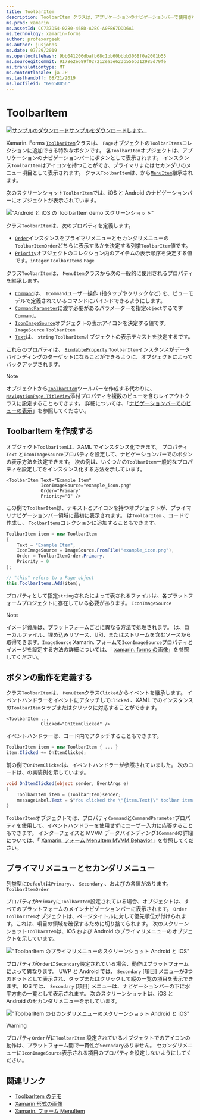 ```yaml
---
title: ToolbarItem
description: ToolbarItem クラスは、アプリケーションのナビゲーションバーで使用される特殊なボタンです。
ms.prod: xamarin
ms.assetId: CC737D54-0280-46BD-A2BC-A0FB67DDD6A1
ms.technology: xamarin-forms
author: profexorgeek
ms.author: jusjohns
ms.date: 07/29/2019
ms.openlocfilehash: 9bb041206dbafb68c1bb60bbbb3068f0a2001b55
ms.sourcegitcommit: 9178e2e689f027212ea3e623b556b312985d79fe
ms.translationtype: MT
ms.contentlocale: ja-JP
ms.lasthandoff: 08/21/2019
ms.locfileid: "69658056"
---
```

# <a name="xamarinforms-toolbaritem"></a>ToolbarItem

[![サンプルのダウンロード](~/media/shared/download.png)サンプルをダウンロードします。](https://docs.microsoft.com/en-us/samples/xamarin/xamarin-forms-samples/userinterface-toolbaritem/)

Xamarin. Forms [`ToolbarItem`](xref:Xamarin.Forms.ToolbarItem)クラスは、 `Page`オブジェクトの`ToolbarItems`コレクションに追加できる特殊なボタンです。 各`ToolbarItem`オブジェクトは、アプリケーションのナビゲーションバーにボタンとして表示されます。 インスタンス`ToolbarItem`はアイコンを持つことができ、プライマリまたはセカンダリのメニュー項目として表示されます。 クラス`ToolbarItem`は、から[`MenuItem`](xref:Xamarin.Forms.MenuItem)継承されます。

次のスクリーンショット`ToolbarItem`では、iOS と Android のナビゲーションバーにオブジェクトが表示されています。

!["Android と iOS の ToolbarItem demo スクリーンショット"](toolbaritem-images/toolbaritem-device-screenshot.png "Android と iOS の ToolbarItem demo スクリーンショット")

クラス`ToolbarItem`は、次のプロパティを定義します。

* [`Order`](xref:Xamarin.Forms.ToolbarItem.Order)インスタンスをプライマリメニューとセカンダリメニューの`ToolbarItemOrder`どちらに表示するかを決定する列挙`ToolbarItem`値です。
* [`Priority`](xref:Xamarin.Forms.ToolbarItem.Priority)オブジェクトのコレクション内のアイテムの表示順序を決定する値です。`integer` `ToolbarItems` `Page`

クラス`ToolbarItem`は、 `MenuItem`クラスから次の一般的に使用されるプロパティを継承します。

* [`Command`](xref:Xamarin.Forms.MenuItem.Command)は、 `ICommand`ユーザー操作 (指タップやクリックなど) を、ビューモデルで定義されているコマンドにバインドできるようにします。
* [`CommandParameter`](xref:Xamarin.Forms.MenuItem.CommandParameter)に渡す必要があるパラメーターを指定`object`するです`Command`。
* [`IconImageSource`](xref:Xamarin.Forms.MenuItem.IconImageSource)オブジェクトの表示アイコンを決定する値です。`ImageSource` `ToolbarItem`
* [`Text`](xref:Xamarin.Forms.MenuItem.Text)は、 `string` `ToolbarItem`オブジェクトの表示テキストを決定するです。

これらのプロパティは、 [`BindableProperty`](xref:Xamarin.Forms.BindableProperty) `ToolbarItem`インスタンスがデータバインディングのターゲットになることができるように、オブジェクトによってバックアップされます。

> [!NOTE]
> オブジェクトから[`ToolbarItem`](xref:Xamarin.Forms.ToolbarItem)ツールバーを作成する代わりに、 [`NavigationPage.TitleView`](xref:Xamarin.Forms.NavigationPage.TitleViewProperty)添付プロパティを複数のビューを含むレイアウトクラスに設定することもできます。 詳細については、「[ナビゲーションバーでのビューの表示](~/xamarin-forms/app-fundamentals/navigation/hierarchical.md#displaying-views-in-the-navigation-bar)」を参照してください。

## <a name="create-a-toolbaritem"></a>ToolbarItem を作成する

オブジェクト`ToolbarItem`は、XAML でインスタンス化できます。 プロパティ`Text` と`IconImageSource`プロパティを設定して、ナビゲーションバーでのボタンの表示方法を決定できます。 次の例は、いくつかの`ToolbarItem`一般的なプロパティを設定してをインスタンス化する方法を示しています。

```xaml
<ToolbarItem Text="Example Item"
             IconImageSource="example_icon.png"
             Order="Primary"
             Priority="0" />
```

この例で`ToolbarItem`は、テキストとアイコンを持つオブジェクトが、プライマリナビゲーションバー領域に最初に表示されます。 は`ToolbarItem` 、コードで作成し、 `ToolbarItems`コレクションに追加することもできます。

```csharp
ToolbarItem item = new ToolbarItem
{
    Text = "Example Item",
    IconImageSource = ImageSource.FromFile("example_icon.png"),
    Order = ToolbarItemOrder.Primary,
    Priority = 0
};

// "this" refers to a Page object
this.ToolbarItems.Add(item);
```

プロパティとして指定`string`されたによって表されるファイルは、各プラットフォームプロジェクトに存在している必要があります。 `IconImageSource`

> [!NOTE]
> イメージ資産は、プラットフォームごとに異なる方法で処理されます。 は、ローカルファイル、埋め込みリソース、URI、またはストリームを含むソースから取得できます。`ImageSource` Xamarin. フォームで`IconImageSource`プロパティとイメージを設定する方法の詳細については、「 [xamarin. forms の画像](~/xamarin-forms/user-interface/images.md)」を参照してください。

## <a name="define-button-behavior"></a>ボタンの動作を定義する

クラス`ToolbarItem`は、 `MenuItem`クラス`Clicked`からイベントを継承します。 イベントハンドラーをイベントにアタッチして`Clicked` 、XAML でのインスタンスの`ToolbarItem`タップまたはクリックに対応することができます。

```xaml
<ToolbarItem ...
             Clicked="OnItemClicked" />
```

イベントハンドラーは、コード内でアタッチすることもできます。

```csharp
ToolbarItem item = new ToolbarItem { ... }
item.Clicked += OnItemClicked;
```

前の例で`OnItemClicked`は、イベントハンドラーが参照されていました。 次のコードは、の実装例を示しています。

```csharp
void OnItemClicked(object sender, EventArgs e)
{
    ToolbarItem item = (ToolbarItem)sender;
    messageLabel.Text = $"You clicked the \"{item.Text}\" toolbar item.";
}
```

`ToolbarItem`オブジェクトでは、プロパティ`Command`と`CommandParameter`プロパティを使用して、イベントハンドラーを使用せずにユーザー入力に応答することもできます。 インターフェイスと MVVM データバインディング`ICommand`の詳細については、「 [Xamarin. フォーム MenuItem MVVM Behavior](~/xamarin-forms/user-interface/menuitem.md#define-menuitem-behavior-with-mvvm)」を参照してください。

## <a name="primary-and-secondary-menus"></a>プライマリメニューとセカンダリメニュー

列挙型に`Default`は`Primary`、、 `Secondary` 、およびの各値があります。 `ToolbarItemOrder`

プロパティが`Primary`に`ToolbarItem`設定されている場合、オブジェクトは、すべてのプラットフォームのメインナビゲーションバーに表示されます。 `Order` `ToolbarItem`オブジェクトは、ページタイトルに対して優先順位が付けられます。これは、項目の領域を確保するために切り捨てられます。 次のスクリーンショット`ToolbarItem`は、iOS および Android のプライマリメニューのオブジェクトを示しています。

!["ToolbarItem のプライマリメニューのスクリーンショット Android と iOS"](toolbaritem-images/toolbaritem-primary-menu.png "ToolbarItem Android と iOS のプライマリメニューのスクリーンショット")

プロパティが`Order`に`Secondary`設定されている場合、動作はプラットフォームによって異なります。 UWP と Android では、 `Secondary` [項目] メニューが3つのドットとして表示され、タップまたはクリックして縦の一覧の項目を表示できます。 IOS では、 `Secondary` [項目] メニューは、ナビゲーションバーの下に水平方向の一覧として表示されます。 次のスクリーンショットは、iOS と Android のセカンダリメニューを示しています。

!["ToolbarItem のセカンダリメニューのスクリーンショット Android と iOS"](toolbaritem-images/toolbaritem-secondary-menu.png "ToolbarItem Android と iOS でのセカンダリメニューのスクリーンショット")

> [!WARNING]
> プロパティ`Order`がに`ToolbarItem` 設定されているオブジェクトでのアイコンの動作は、プラットフォーム間で一貫性が`Secondary`ありません。 セカンダリメニューに`IconImageSource`表示される項目のプロパティを設定しないようにしてください。

## <a name="related-links"></a>関連リンク

* [ToolbarItem のデモ](https://docs.microsoft.com/en-us/samples/xamarin/xamarin-forms-samples/userinterface-toolbaritem/)
* [Xamarin 形式の画像](~/xamarin-forms/user-interface/images.md)
* [Xamarin. フォーム MenuItem](~/xamarin-forms/user-interface/menuitem.md)